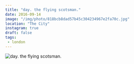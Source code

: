 ```yaml
---
title: "day. the flying scotsman."
date: 2016-09-14
image: "/img/photo/818bcb8dad57b45c304234967e2fa70c.jpg"
location: "The City"
instagram: true
draft: false
tags:
 - london
---
```


![day. the flying scotsman.](/img/photo/818bcb8dad57b45c304234967e2fa70c.jpg)
